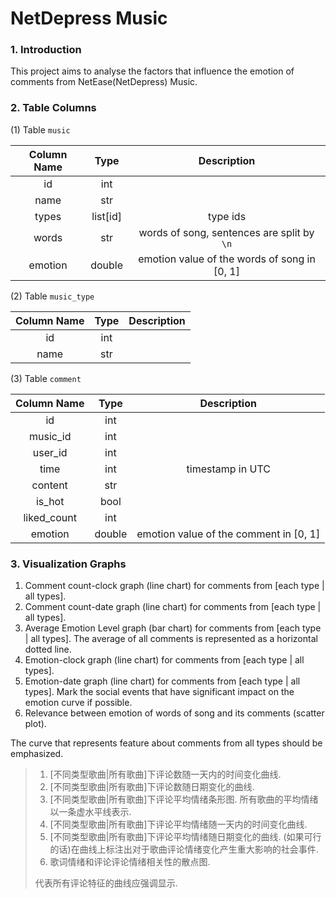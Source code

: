 # NetDepress Music

### 1. Introduction

This project aims to analyse the factors that influence the emotion of comments from NetEase(NetDepress) Music.







### 2. Table Columns

(1) Table `music`

| Column Name |   Type   |                 Description                  |
| :---------: | :------: | :------------------------------------------: |
|     id      |   int    |                                              |
|    name     |   str    |                                              |
|    types    | list[id] |                   type ids                   |
|    words    |   str    |  words of song, sentences are split by `\n`  |
|   emotion   |  double  | emotion value of the words of song in [0, 1] |

(2) Table `music_type`

| Column Name | Type | Description |
| :---------: | :--: | :---------: |
|     id      | int  |             |
|    name     | str  |             |

(3) Table `comment`

| Column Name |  Type  |              Description               |
| :---------: | :----: | :------------------------------------: |
|     id      |  int   |                                        |
|  music_id   |  int   |                                        |
|   user_id   |  int   |                                        |
|    time     |  int   |            timestamp in UTC            |
|   content   |  str   |                                        |
|   is_hot    |  bool  |                                        |
| liked_count |  int   |                                        |
|   emotion   | double | emotion value of the comment in [0, 1] |







### 3. Visualization Graphs

1. Comment count-clock graph (line chart) for comments from [each type | all types].
2. Comment count-date graph (line chart) for comments from [each type | all types].
3. Average Emotion Level graph (bar chart) for comments from [each type | all types]. The average of all comments is represented as a horizontal dotted line.
4. Emotion-clock graph (line chart) for comments from [each type | all types].
5. Emotion-date graph (line chart) for comments from [each type | all types]. Mark the social events that have significant impact on the emotion curve if possible.
6. Relevance between emotion of words of song and its comments (scatter plot).

The curve that represents feature about comments from all types should be emphasized.

> 1. [不同类型歌曲|所有歌曲]下评论数随一天内的时间变化曲线.
> 2. [不同类型歌曲|所有歌曲]下评论数随日期变化的曲线.
> 3. [不同类型歌曲|所有歌曲]下评论平均情绪条形图. 所有歌曲的平均情绪以一条虚水平线表示.
> 4. [不同类型歌曲|所有歌曲]下评论平均情绪随一天内的时间变化曲线.
> 5. [不同类型歌曲|所有歌曲]下评论平均情绪随日期变化的曲线. (如果可行的话)在曲线上标注出对于歌曲评论情绪变化产生重大影响的社会事件.
> 6. 歌词情绪和评论评论情绪相关性的散点图.
>
> 代表所有评论特征的曲线应强调显示.


